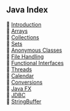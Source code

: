 ## Java Index

📜 [Introduction](intro) <br/>
📜 [Arrays](Arrays) <br/>
📜 [Collections](collections) <br/>
📜 [Sets](sets) <br/>
📜 [Anonymous Classes](anonymousClasses) <br/>
📜 [File Handling](fileStuff) <br/>
📜 [Functional Interfaces](functionalInterfaces) <br/>
📜 [Threads](threads) <br/>
📜 [Calendar](calendar) <br/>
📜 [Conversions](conversions) <br/>
📜 [Java FX](JavaFx) <br/>
📜 [JDBC](JDBC) <br/>
📜 [StringBuffer](StringBuffer) <br/>

